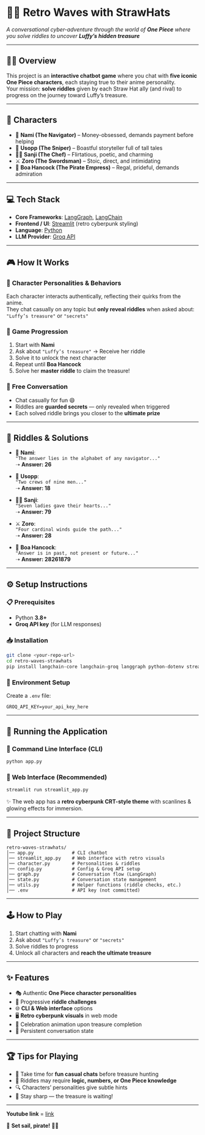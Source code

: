 # 🌊🎩 **Retro Waves with StrawHats**  

*A conversational cyber-adventure through the world of **One Piece** where you solve riddles to uncover **Luffy’s hidden treasure***  

---

## 🏴‍☠️ **Overview**  
This project is an **interactive chatbot game** where you chat with **five iconic One Piece characters**, each staying true to their anime personality.  
Your mission: **solve riddles** given by each Straw Hat ally (and rival) to progress on the journey toward Luffy’s treasure.  

---

## 👥 **Characters**  

- 🧭 **Nami (The Navigator)** – Money-obsessed, demands payment before helping  
- 🎯 **Usopp (The Sniper)** – Boastful storyteller full of tall tales  
- 👨‍🍳 **Sanji (The Chef)** – Flirtatious, poetic, and charming  
- ⚔️ **Zoro (The Swordsman)** – Stoic, direct, and intimidating  
- 👑 **Boa Hancock (The Pirate Empress)** – Regal, prideful, demands admiration  

---

## 💻 **Tech Stack**  

- **Core Frameworks**: [LangGraph](https://www.langchain.com/langgraph), [LangChain](https://www.langchain.com/)  
- **Frontend / UI**: [Streamlit](https://streamlit.io/) (retro cyberpunk styling)  
- **Language**: [Python](https://www.python.org/)  
- **LLM Provider**: [Groq API](https://groq.com/)  

---

## 🎮 **How It Works**  

### 🔹 **Character Personalities & Behaviors**  
Each character interacts authentically, reflecting their quirks from the anime.  
They chat casually on any topic but **only reveal riddles** when asked about:  
`"Luffy’s treasure"` or `"secrets"`  

### 🔹 **Game Progression**  
1. Start with **Nami**  
2. Ask about `"Luffy’s treasure"` → Receive her riddle  
3. Solve it to unlock the next character  
4. Repeat until **Boa Hancock**  
5. Solve her **master riddle** to claim the treasure!  

### 🔹 **Free Conversation**  
- Chat casually for fun 😄  
- Riddles are **guarded secrets** — only revealed when triggered  
- Each solved riddle brings you closer to the **ultimate prize**  

---

## 🧩 **Riddles & Solutions**  

- 🧭 **Nami**:  
  `"The answer lies in the alphabet of any navigator..."`  
  ➝ **Answer: 26**  

- 🎯 **Usopp**:  
  `"Two crews of nine men..."`  
  ➝ **Answer: 18**  

- 👨‍🍳 **Sanji**:  
  `"Seven ladies gave their hearts..."`  
  ➝ **Answer: 79**  

- ⚔️ **Zoro**:  
  `"Four cardinal winds guide the path..."`  
  ➝ **Answer: 28**  

- 👑 **Boa Hancock**:  
  `"Answer is in past, not present or future..."`  
  ➝ **Answer: 28261879**  

---

## ⚙️ **Setup Instructions**  

### 📋 **Prerequisites**  
- Python **3.8+**  
- **Groq API key** (for LLM responses)  

### 📥 **Installation**  
```bash
git clone <your-repo-url>
cd retro-waves-strawhats
pip install langchain-core langchain-groq langgraph python-dotenv streamlit
```

### 🔑 **Environment Setup**  
Create a `.env` file:  
```text
GROQ_API_KEY=your_api_key_here
```  

---

## 🚀 **Running the Application**  

### 🔹 Command Line Interface (CLI)  
```bash
python app.py
```

### 🔹 Web Interface (Recommended)  
```bash
streamlit run streamlit_app.py
```  

✨ The web app has a **retro cyberpunk CRT-style theme** with scanlines & glowing effects for immersion.  

---

## 📂 **Project Structure**  
```
retro-waves-strawhats/
│── app.py              # CLI chatbot
│── streamlit_app.py    # Web interface with retro visuals
│── character.py        # Personalities & riddles
│── config.py           # Config & Groq API setup
│── graph.py            # Conversation flow (LangGraph)
│── state.py            # Conversation state management
│── utils.py            # Helper functions (riddle checks, etc.)
│── .env                # API key (not committed)
```

---

## 🕹️ **How to Play**  
1. Start chatting with **Nami**  
2. Ask about `"Luffy’s treasure"` or `"secrets"`  
3. Solve riddles to progress  
4. Unlock all characters and **reach the ultimate treasure**  

---

## ✨ **Features**  

- 🎭 Authentic **One Piece character personalities**  
- 🔑 Progressive **riddle challenges**  
- 🌐 **CLI & Web interface** options  
- 🖥️ **Retro cyberpunk visuals** in web mode  
- 🎉 Celebration animation upon treasure completion  
- 💾 Persistent conversation state  

---

## 🏆 **Tips for Playing**  

- 💬 Take time for **fun casual chats** before treasure hunting  
- 🧠 Riddles may require **logic, numbers, or One Piece knowledge**  
- 🔍 Characters’ personalities give subtle hints  
- 🎩 Stay sharp — the treasure is waiting!  

---

**Youtube link** = [link](https://youtu.be/NwrHbWzcxGI)

🌊 **Set sail, pirate!** 🏴‍☠️  

